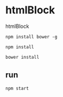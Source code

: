 # htmlBlock
htmlBlock 


```
npm install bower -g

npm install

bower install

```

## run
```
npm start
```
